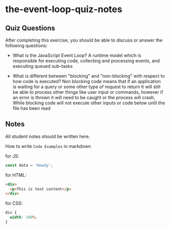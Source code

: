 # the-event-loop-quiz-notes

## Quiz Questions

After completing this exercise, you should be able to discuss or answer the following questions:

- What is the JavaScript Event Loop?
  A runtime model which is responsible for executing code, collecting and processing events, and executing queued sub-tasks

- What is different between "blocking" and "non-blocking" with respect to how code is executed?
  Non blocking code means that if an application is waiting for a query or some other type of request to return
  It will still be able to process other things like user input or commands, however if an error is thrown it will need to be caught or the process will crash,
  While blocking code will not execute other inputs or code below until the file has been read

## Notes

All student notes should be written here.

How to write `Code Examples` in markdown

for JS:

```javascript
const data = 'Howdy';
```

for HTML:

```html
<div>
  <p>This is text content</p>
</div>
```

for CSS:

```css
div {
  width: 100%;
}
```
